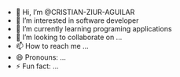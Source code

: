 - 👋 Hi, I’m @CRISTIAN-ZIUR-AGUILAR
- 👀 I’m interested in software developer
- 🌱 I’m currently learning programing applications
- 💞️ I’m looking to collaborate on ...
- 📫 How to reach me ...
- 😄 Pronouns: ...
- ⚡ Fun fact: ...

<!---
CRISTIAN-ZIUR-AGUILAR/CRISTIAN-ZIUR-AGUILAR is a ✨ special ✨ repository because its `README.md` (this file) appears on your GitHub profile.
You can click the Preview link to take a look at your changes.
--->
